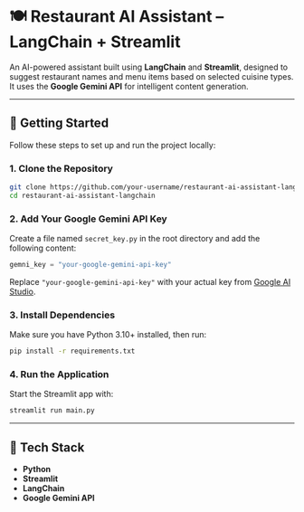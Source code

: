 # 🍽️ Restaurant AI Assistant – LangChain + Streamlit

An AI-powered assistant built using **LangChain** and **Streamlit**, designed to suggest restaurant names and menu items based on selected cuisine types. It uses the **Google Gemini API** for intelligent content generation.

---

## 🚀 Getting Started

Follow these steps to set up and run the project locally:

### 1. Clone the Repository

```bash
git clone https://github.com/your-username/restaurant-ai-assistant-langchain.git
cd restaurant-ai-assistant-langchain
```

### 2. Add Your Google Gemini API Key

Create a file named `secret_key.py` in the root directory and add the following content:

```python
gemni_key = "your-google-gemini-api-key"
```

Replace `"your-google-gemini-api-key"` with your actual key from [Google AI Studio](https://makersuite.google.com/app).

### 3. Install Dependencies

Make sure you have Python 3.10+ installed, then run:

```bash
pip install -r requirements.txt
```

### 4. Run the Application

Start the Streamlit app with:

```bash
streamlit run main.py
```

---

## 🧠 Tech Stack

- **Python**
- **Streamlit**
- **LangChain**
- **Google Gemini API**
